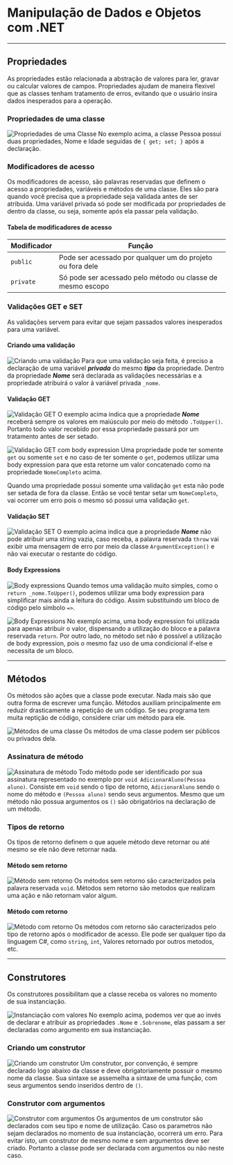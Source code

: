 # Manipulação de Dados e Objetos com .NET

---

## Propriedades
As propriedades estão relacionada a abstração de valores para ler, gravar ou calcular valores de campos. 
Propriedades ajudam de maneira flexivel que as classes tenham tratamento de erros, evitando que o usuário insira dados inesperados para a operação.

### Propriedades de uma classe
![Propriedades de uma Classe](images/propriedades-classe.png)
No exemplo acima, a classe Pessoa possui duas propriedades, Nome e Idade seguidas de `{ get; set; }` após a declaração.

### Modificadores de acesso
Os modificadores de acesso, são palavras reservadas que definem o acesso a propriedades, variáveis e métodos de uma classe.
Eles são para quando você precisa que a propriedade seja validada antes de ser atribuida. Uma variável privada só pode ser modificada por propriedades de dentro da classe, ou seja, somente após ela passar pela validação.

#### Tabela de modificadores de acesso

|Modificador|Função|
|---|---|
|`public`|Pode ser acessado por qualquer um do projeto ou fora dele|
|`private`|Só pode ser acessado pelo método ou classe de mesmo escopo|


### Validações GET e SET
As validações servem para evitar que sejam passados valores inesperados para uma variável.

#### Criando uma validação
![Criando uma validação](images/definindo-validacao.png)
Para que uma validação seja feita, é preciso a declaração de uma variável *__privada__* do mesmo *__tipo__* da propriedade.
Dentro da propriedade __*Nome*__ será declarada as validações necessárias e a propriedade atribuirá o valor á variável privada `_nome`.

#### Validação GET
![Validação GET](images/validacao-get.png)
O exemplo acima indica que a propriedade __*Nome*__ receberá sempre os valores em maiúsculo por meio do método `.ToUpper()`.
Portanto todo valor recebido por essa propriedade passará por um tratamento antes de ser setado.

![Validação GET com body expression](images/validacao-get-1.png)
Uma propriedade pode ter somente `get` ou somente `set` e no caso de ter somente o `get`, podemos utilizar uma body expression para que esta retorne um valor concatenado como na propriedade `NomeCompleto` acima.

Quando uma propriedade possui somente uma validação `get` esta não pode ser setada de fora da classe. Então se você tentar setar um `NomeCompleto`, vai ocorrer um erro pois o mesmo só possui uma validação `get`.


#### Validação SET
![Validação SET](images/validacao-set.png)
O exemplo acima indica que a propriedade __*Nome*__ não pode atribuir uma string vazia, caso receba, a palavra reservada `throw` vai exibir uma mensagem de erro por meio da classe `ArgumentException()` e não vai executar o restante do código.

#### Body Expressions
![Body expressions](images/body-expressions.png)
Quando temos uma validação muito simples, como o `return _nome.ToUpper()`, podemos utilizar uma body expression para simplificar mais ainda a leitura do código. Assim substituindo um bloco de código pelo símbolo `=>`.

![Body Expressions](images/body-expressions-1.png)
No exemplo acima, uma body expression foi utilizada para apenas atribuir o valor, dispensando a utilização do bloco e a palavra reservada `return`. Por outro lado, no método set não é possível a utilização de body expression, pois o mesmo faz uso de uma condicional if-else e necessita de um bloco.

---

## Métodos
Os métodos são ações que a classe pode executar. Nada mais são que outra forma de escrever uma função. Métodos auxiliam principalmente em reduzir drasticamente a repetição de um código.
Se seu programa tem muita reptição de código, considere criar um método para ele.

![Métodos de uma classe](images/metodos-classe.png)
Os métodos de uma classe podem ser públicos ou privados dela.

### Assinatura de método
![Assinatura de método](images/assinatura-metodo.png)
Todo método pode ser identificado por sua assinatura representado no exemplo por `void AdicionarAluno(Pessoa aluno)`. Consiste em `void` sendo o tipo de retorno, `AdicionarAluno` sendo o nome do método e `(Pessoa aluno)` sendo seus argumentos.
Mesmo que um método não possua argumentos os `()` são obrigatórios na declaração de um método.

### Tipos de retorno
Os tipos de retorno definem o que aquele método deve retornar ou até mesmo se ele não deve retornar nada.

#### Método sem retorno
![Método sem retorno](images/metodo-void.png)
Os métodos sem retorno são caracterizados pela palavra reservada `void`. Métodos sem retorno são metodos que realizam uma ação e não retornam valor algum.

#### Método com retorno
![Método com retorno](images/metodo-int.png)
Os métodos com retorno são caracterizados pelo tipo de retorno após o modificador de acesso. Ele pode ser qualquer tipo da linguagem C#, como `string`, `int`, Valores retornado por outros metodos, etc.

---

## Construtores
Os construtores possibilitam que a classe receba os valores no momento de sua instanciação.

![Instanciação com valores](images/construtor-com-valores.png)
No exemplo acima, podemos ver que ao invés de declarar e atribuir as propriedades `.Nome` e `.Sobrenome`, elas passam a ser declaradas como argumento em sua instanciação.

### Criando um construtor
![Criando um construtor](images/construtor-criando.png)
Um construtor, por convenção, é sempre declarado logo abaixo da classe e deve obrigatoriamente possuir o mesmo nome da classe. Sua sintaxe se assemelha a sintaxe de uma função, com seus argumentos sendo inseridos dentro de `()`.

### Construtor com argumentos
![Construtor com argumentos](images/construtor-argumentos.png)
Os argumentos de um construtor são declarados com seu tipo e nome de utilização.
Caso os parametros não sejam declarados no momento de sua instanciação, ocorrerá um erro. Para evitar isto, um construtor de mesmo nome e sem argumentos deve ser criado.
Portanto a classe pode ser declarada com argumentos ou não neste caso.


